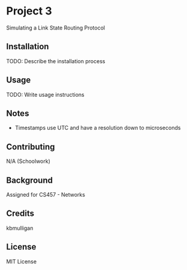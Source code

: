 # Project 3
Simulating a Link State Routing Protocol

## Installation
TODO: Describe the installation process

## Usage
TODO: Write usage instructions


## Notes
- Timestamps use UTC and have a resolution down to microseconds

## Contributing
N/A (Schoolwork)

## Background
Assigned for CS457 - Networks

## Credits
kbmulligan

## License
MIT License
